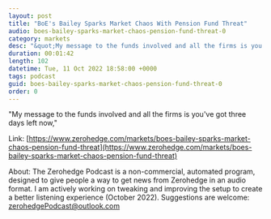 ```yaml
---
layout: post
title: "BoE's Bailey Sparks Market Chaos With Pension Fund Threat"
audio: boes-bailey-sparks-market-chaos-pension-fund-threat-0
category: markets
desc: "&quot;My message to the funds involved and all the firms is you've got three days left now,&quot;"
duration: 00:01:42
length: 102
datetime: Tue, 11 Oct 2022 18:58:00 +0000
tags: podcast
guid: boes-bailey-sparks-market-chaos-pension-fund-threat-0
order: 0
---
```

&quot;My message to the funds involved and all the firms is you've got three days left now,&quot;

Link: [https://www.zerohedge.com/markets/boes-bailey-sparks-market-chaos-pension-fund-threat](https://www.zerohedge.com/markets/boes-bailey-sparks-market-chaos-pension-fund-threat)

About: The Zerohedge Podcast is a non-commercial, automated program, designed to give people a way to get news from Zerohedge in an audio format.  I am actively working on tweaking and improving the setup to create a better listening experience (October 2022).  Suggestions are welcome: [zerohedgePodcast@outlook.com](mailto:zerohedgePodcast@outlook.com)